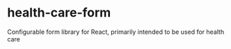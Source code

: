 # health-care-form
Configurable form library for React, primarily intended to be used for health care
